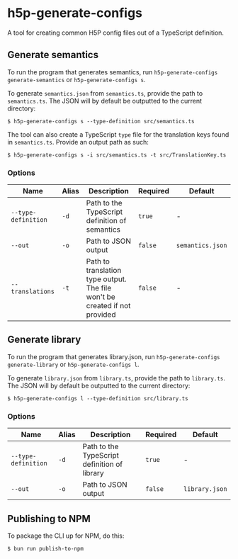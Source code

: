 # h5p-generate-configs

A tool for creating common H5P config files out of a TypeScript definition.

## Generate semantics

To run the program that generates semantics, run `h5p-generate-configs generate-semantics` or `h5p-generate-configs s`.

To generate `semantics.json` from `semantics.ts`, provide the path to `semantics.ts`. The JSON will by default be outputted to the current directory:

```shell
$ h5p-generate-configs s --type-definition src/semantics.ts
```

The tool can also create a TypeScript `type` file for the translation keys found in `semantics.ts`. Provide an output path as such:

```shell
$ h5p-generate-configs s -i src/semantics.ts -t src/TranslationKey.ts
```

### Options

| Name                | Alias | Description                                                                | Required | Default          |
| ------------------- | ----- | -------------------------------------------------------------------------- | -------- | ---------------- |
| `--type-definition` | `-d`  | Path to the TypeScript definition of semantics                             | `true`   | -                |
| `--out`             | `-o`  | Path to JSON output                                                        | `false`  | `semantics.json` |
| `--translations`    | `-t`  | Path to translation type output. The file won't be created if not provided | `false`  | -                |

## Generate library

To run the program that generates library.json, run `h5p-generate-configs generate-library` or `h5p-generate-configs l`.

To generate `library.json` from `library.ts`, provide the path to `library.ts`. The JSON will by default be outputted to the current directory:

```shell
$ h5p-generate-configs l --type-definition src/library.ts
```

### Options

| Name                | Alias | Description                                  | Required | Default        |
| ------------------- | ----- | -------------------------------------------- | -------- | -------------- |
| `--type-definition` | `-d`  | Path to the TypeScript definition of library | `true`   | -              |
| `--out`             | `-o`  | Path to JSON output                          | `false`  | `library.json` |

## Publishing to NPM

To package the CLI up for NPM, do this:

```shell
$ bun run publish-to-npm
```
